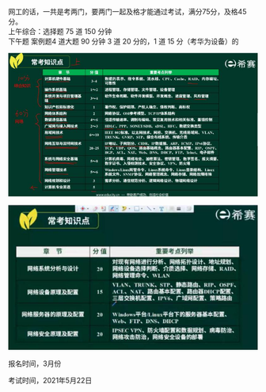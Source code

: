 网工的话，一共是考两门，要两门一起及格才能通过考试，满分75分，及格45分。  
上午综合：选择题 75 道 150 分钟  
下午题 案例题4 道大题 90 分钟 3 道 20 分的，1 道 15 分（考华为设备）的  

![](../res/常考知识点.jpg)  

![](../res/常考知识点2.jpg)  

报名时间，3月份  

考试时间，2021年5月22日